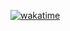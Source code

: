 [![wakatime](https://wakatime.com/badge/user/a33e8a44-297b-4dd5-9e38-ef46db31eba1.svg)](https://wakatime.com/@a33e8a44-297b-4dd5-9e38-ef46db31eba1)
<!--
